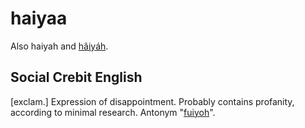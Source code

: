 # haiyaa

Also haiyah and [hâ̧iyáh](hâ̧iyáh.md).

## Social Crebit English

[exclam.] Expression of disappointment. Probably contains profanity, according to minimal research. Antonym "[fuiyoh](fuiyoh.md)".